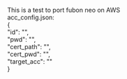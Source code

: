 This is a test to port fubon neo on AWS  
acc_config.json:  
{  
    "id": "",  
    "pwd": "",  
    "cert_path": "",  
    "cert_pwd": "",  
    "target_acc": ""  
}  